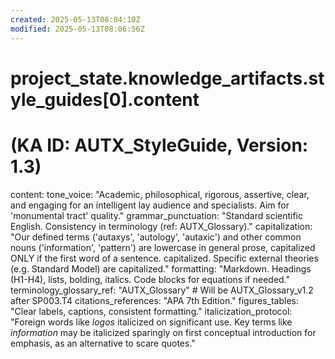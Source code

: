 ```yaml
---
created: 2025-05-13T08:04:10Z
modified: 2025-05-13T08:06:56Z
---
```

# project_state.knowledge_artifacts.style_guides[0].content
# (KA ID: AUTX_StyleGuide, Version: 1.3)

content:
  tone_voice: "Academic, philosophical, rigorous, assertive, clear, and engaging for an intelligent lay audience and specialists. Aim for 'monumental tract' quality."
  grammar_punctuation: "Standard scientific English. Consistency in terminology (ref: AUTX_Glossary)."
  capitalization: "Our defined terms ('autaxys', 'autology', 'autaxic') and other common nouns ('information', 'pattern') are lowercase in general prose, capitalized ONLY if the first word of a sentence. capitalized. Specific external theories (e.g. Standard Model) are capitalized."
  formatting: "Markdown. Headings (H1-H4), lists, bolding, italics. Code blocks for equations if needed."
  terminology_glossary_ref: "AUTX_Glossary" # Will be AUTX_Glossary_v1.2 after SP003.T4
  citations_references: "APA 7th Edition."
  figures_tables: "Clear labels, captions, consistent formatting."
  italicization_protocol: "Foreign words like *logos* italicized on significant use. Key terms like *information* may be italicized sparingly on first conceptual introduction for emphasis, as an alternative to scare quotes."